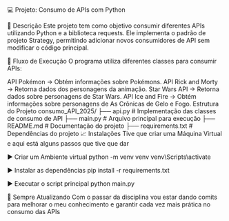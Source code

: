 💻 Projeto: Consumo de APIs com Python

🧩 Descrição
Este projeto tem como objetivo consumir diferentes APIs utilizando Python e a biblioteca requests. Ele implementa o padrão de projeto Strategy, permitindo adicionar novos consumidores de API sem modificar o código principal.

🔄 Fluxo de Execução
O programa utiliza diferentes classes para consumir APIs:

API Pokémon → Obtém informações sobre Pokémons.
API Rick and Morty → Retorna dados dos personagens da animação.
Star Wars API → Retorna dados sobre personagens de Star Wars.
API Ice and Fire → Obtém informações sobre personagens de As Crônicas de Gelo e Fogo.
Estrutura do Projeto
consumo_API_2025/
├── api.py           # Implementação das classes de consumo de API
├── main.py          # Arquivo principal para execução
├── README.md        # Documentação do projeto
├── requirements.txt # Dependências do projeto
📈 Instalações
Tive que criar uma Máquina Virtual e aqui está alguns passos que tive que dar

▶️ Criar um Ambiente virtual
python -m venv venv
venv\Scripts\activate

▶️ Instalar as dependências
pip install -r requirements.txt

▶️ Executar o script principal
python main.py

👊 Sempre Atualizando
Com o passar da disciplina vou estar dando comits para melhorar o meu conhecimento e garantir cada vez mais prática no consumo das APIs
